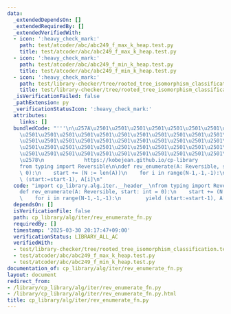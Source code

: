 ```yaml
---
data:
  _extendedDependsOn: []
  _extendedRequiredBy: []
  _extendedVerifiedWith:
  - icon: ':heavy_check_mark:'
    path: test/atcoder/abc/abc249_f_max_k_heap.test.py
    title: test/atcoder/abc/abc249_f_max_k_heap.test.py
  - icon: ':heavy_check_mark:'
    path: test/atcoder/abc/abc249_f_min_k_heap.test.py
    title: test/atcoder/abc/abc249_f_min_k_heap.test.py
  - icon: ':heavy_check_mark:'
    path: test/library-checker/tree/rooted_tree_isomorphism_classification.test.py
    title: test/library-checker/tree/rooted_tree_isomorphism_classification.test.py
  _isVerificationFailed: false
  _pathExtension: py
  _verificationStatusIcon: ':heavy_check_mark:'
  attributes:
    links: []
  bundledCode: "'''\n\u257A\u2501\u2501\u2501\u2501\u2501\u2501\u2501\u2501\u2501\u2501\
    \u2501\u2501\u2501\u2501\u2501\u2501\u2501\u2501\u2501\u2501\u2501\u2501\u2501\
    \u2501\u2501\u2501\u2501\u2501\u2501\u2501\u2501\u2501\u2501\u2501\u2501\u2501\
    \u2501\u2501\u2501\u2501\u2501\u2501\u2501\u2501\u2501\u2501\u2501\u2501\u2501\
    \u2501\u2501\u2501\u2501\u2501\u2501\u2501\u2501\u2501\u2501\u2501\u2501\u2501\
    \u2578\n             https://kobejean.github.io/cp-library               \n'''\n\
    from typing import Reversible\n\ndef rev_enumerate(A: Reversible, start: int =\
    \ 0):\n    start += (N := len(A))\n    for i in range(N-1,-1,-1):\n        yield\
    \ (start:=start-1), A[i]\n"
  code: "import cp_library.alg.iter.__header__\nfrom typing import Reversible\n\n\
    def rev_enumerate(A: Reversible, start: int = 0):\n    start += (N := len(A))\n\
    \    for i in range(N-1,-1,-1):\n        yield (start:=start-1), A[i]"
  dependsOn: []
  isVerificationFile: false
  path: cp_library/alg/iter/rev_enumerate_fn.py
  requiredBy: []
  timestamp: '2025-03-30 20:17:47+09:00'
  verificationStatus: LIBRARY_ALL_AC
  verifiedWith:
  - test/library-checker/tree/rooted_tree_isomorphism_classification.test.py
  - test/atcoder/abc/abc249_f_max_k_heap.test.py
  - test/atcoder/abc/abc249_f_min_k_heap.test.py
documentation_of: cp_library/alg/iter/rev_enumerate_fn.py
layout: document
redirect_from:
- /library/cp_library/alg/iter/rev_enumerate_fn.py
- /library/cp_library/alg/iter/rev_enumerate_fn.py.html
title: cp_library/alg/iter/rev_enumerate_fn.py
---
```

